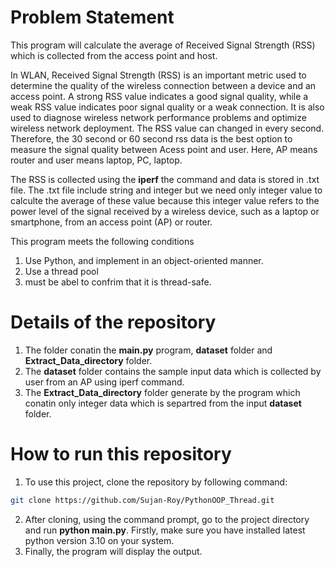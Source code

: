 # Problem Statement

This program will calculate the average of Received Signal Strength (RSS) which is collected from the access point and host.

In WLAN, Received Signal Strength (RSS) is an important metric used to determine the quality of the wireless connection 
between a device and an access point. A strong RSS value indicates a good signal quality, while a weak RSS value indicates 
poor signal quality or a weak connection. It is also used to diagnose wireless network performance problems and optimize wireless 
network deployment. The RSS value can changed in every second. Therefore, the 30 second or 60 second rss data is the best option
to measure the signal quality between Acess point and user. Here, AP means router and user means laptop, PC, laptop.

The RSS is collected using the **iperf** the command and data is stored in .txt file. The .txt file include string and integer but
we need only integer value to calculte the average of these value because this integer value refers to the power level of the 
signal received by a wireless device, such as a laptop or smartphone, from an access point (AP) or router.

This program  meets  the following conditions
1. Use Python, and implement in an object-oriented manner.
2. Use a thread pool
3. must be abel to confrim that it is thread-safe.


# Details of the repository

1. The folder conatin the **main.py** program, **dataset** folder and **Extract_Data_directory** folder.
2. The **dataset** folder contains the sample input data which is collected by user from an AP using iperf command.
3. The **Extract_Data_directory** folder generate by the program which conatin only integer data which is separtred from the input **dataset** folder.

# How to run this repository

1. To use this project, clone the repository by following command: 
```sh
git clone https://github.com/Sujan-Roy/PythonOOP_Thread.git
```
2. After cloning, using the command prompt, go to the project directory and run **python main.py**.
Firstly, make sure you have installed latest python version 3.10 on your system.
3. Finally, the program will display the output.
